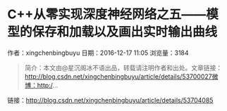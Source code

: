 # C++从零实现深度神经网络之五——模型的保存和加载以及画出实时输出曲线
作者：xingchenbingbuyu
日期：2016-12-17 11:05
浏览量：3184
> 简介：本文由@星沉阁冰不语出品，转载请注明作者和出处。文章链接：http://blog.csdn.net/xingchenbingbuyu/article/details/53700027微博：http:/...

 链接：http://blog.csdn.net/xingchenbingbuyu/article/details/53704085
